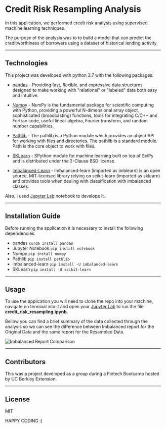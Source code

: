 # Credit Risk Resampling Analysis

In this application, we performed credit risk analysis using supervised machine learning techniques.

The purpose of the analysis was to to build a model that can predict the creditworthiness of borrowers using a dataset of historical lending activity.

---

## Technologies

This project was developed with python 3.7 with the following packages:

* [pandas](https://github.com/pandas-dev/pandas) - Providing fast, flexible, and expressive data structures designed to make working with "relational" or "labeled" data both easy and intuitive.

* [Numpy](https://github.com/numpy/numpy) - NumPy is the fundamental package for scientific computing with Python, providing a powerful N-dimensional array object, sophisticated (broadcasting) functions, tools for integrating C/C++ and Fortran code, useful linear algebra, Fourier transform, and random number capabilities.

* [Pathlib](https://docs.python.org/3/library/pathlib.html) - The pathlib is a Python module which provides an object API for working with files and directories. The pathlib is a standard module. Path is the core object to work with files.

* [SKLearn](https://github.com/scikit-learn/scikit-learn) - SPython module for machine learning built on top of SciPy and is distributed under the 3-Clause BSD license.

* [Imbalanced-Learn](https://imbalanced-learn.org/stable/) - Imbalanced-learn (imported as imblearn) is an open source, MIT-licensed library relying on scikit-learn (imported as sklearn) and provides tools when dealing with classification with imbalanced classes.


Also, I used [Jupyter Lab](https://github.com/jupyter/notebook)  notebook to develope it.

---

## Installation Guide

Before running the application it is necessary to install the following dependencies.

* pandas
```conda install pandas``` 
* Jupyter Notebook
```pip install notebook```
* Numpy
```pip install numpy```
* Pathlib
```pip install pathlib```
* imbalanced-learn
```pip install -U imbalanced-learn```
* SKLearn
```pip install -U scikit-learn```
---

## Usage

To use the application you will need to clone the repo into your machine, navigate on terminal into it and open your [Jupyter Lab](https://github.com/jupyter/notebook) to run the file **credit_risk_resampling.ipynb**. 

Bellow you can find a brief summary of the data collected through the analysis so we can see the difference between Imbalanced report for the Original Data and the same report for the Resampled Data.

![Imbalanced Report Comparison](Snippets/imbalanced_report_comparison.png) 

---

## Contributors

This was a project developed as a group during a Fintech Bootcamp hosted by UC Berkley Extension. 

---

## License
MIT



HAPPY CODING :) 

